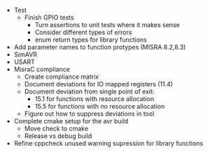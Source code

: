* Test
  * Finish GPIO tests
    * Turn assertions to unit tests where it makes sense
    * Consider different types of errors
    * enum return types for library functions
* Add parameter names to function protypes (MISRA 8.2,8.3)
* SimAVR
* USART
* MisraC compliance
  * Create compliance matrix
  * Document deviations for IO mapped registers (11.4)
  * Document deviation from single point of exit:
    * 15.1 for functions with resource allocation
    * 15.5 for functions with no resource allocation
  * Figure out how to suppress deviations in tool
* Complete cmake setup for the avr build
  * Move check to cmake
  * Release vs debug build
* Refine cppcheck unused warning supression for library functions

